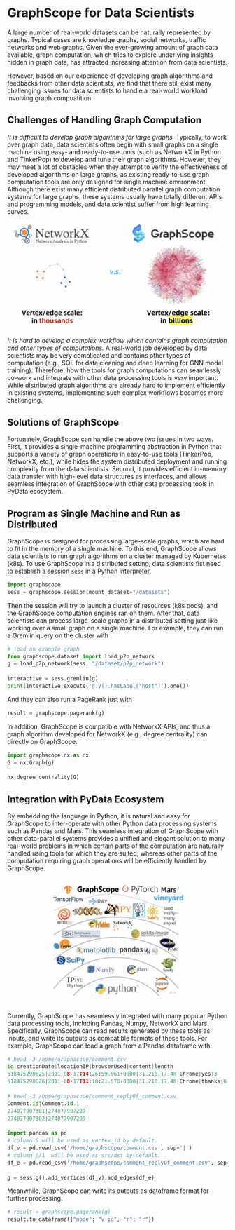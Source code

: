 # GraphScope for Data Scientists

A large number of real-world datasets can be naturally represented by graphs. Typical cases 
are knowledge graphs, social networks, traffic networks and web graphs. Given the ever-growing amount of graph data available, graph computation, which tries to explore underlying insights hidden in graph data, has attracted increasing attention from data scientists.

However, based on our experience of developing graph algorithms and feedbacks from other data scientists, we find that there still exist many challenging issues for data scientists to handle a real-world workload involving graph compuatition.

## Challenges of Handling Graph Computation

*It is difficult to develop graph algorithms for large graphs.* Typically, to work over graph data, data scientists often begin with small graphs on a single machine using easy- and ready-to-use tools (such as NetworkX in Python and TinkerPop) to develop and tune their graph algorithms. However, they may meet a lot of obstacles when they attempt to verify the effectiveness of developed algorithms on large graphs, as existing ready-to-use graph computation tools are only designed for single machine environment. Although there exist many efficient distributed parallel graph computation systems for large graphs, these systems usually have totally different APIs and programming models, and data scientist suffer from high learning curves.

![Graph scales of networkx and graphscope](./images/graph-scale.png)

*It is hard to develop a complex workflow which contains graph computation and other types of computations.* A real-world job developed by data scientists may be very complicated and contains other types of computation (e.g., SQL for data cleaning and deep learning for GNN model training). Therefore, how the tools for graph computations can seamlessly co-work and integrate with other data processing tools is very important. While distributed graph algorithms are already hard to implement efficiently in existing systems, implementing such complex workflows becomes more challenging.


## Solutions of GraphScope

Fortunately, GraphScope can handle the above two issues in two ways. First, it provides a single-machine programming abstraction in Python that supports a variety of graph operations in easy-to-use tools (TinkerPop, NetworkX, etc.), while hides the system distributed deployment and running complexity from the data scientists. Second, it provides efficient in-memory data transfer with high-level data structures as interfaces, and allows seamless integration of GraphScope with other data processing tools in PyData ecosystem.

## Program as Single Machine and Run as Distributed 

GraphScope is designed for processing large-scale graphs, which are hard to fit in the memory of a single machine. To this end, GraphScope allows data scientists to run graph algorithms on a cluster managed by Kubernetes (k8s). To use GraphScope in a distributed setting, data scientists fist need to establish a session `sess` in a Python interpreter.

```python
import graphscope
sess = graphscope.session(mount_dataset="/datasets")
```

Then the session will try to launch a cluster of resources (k8s pods), and the GraphScope computation engines ran on them. After that, data scientists can process large-scale graphs in a distributed setting just like working over a small graph on a single machine. For example, they can run a Gremlin query on the cluster with 

```python
# load an example graph
from graphscope.dataset import load_p2p_network
g = load_p2p_network(sess, "/dataset/p2p_network")

interactive = sess.gremlin(g)
print(interactive.execute('g.V().hasLabel("host")').one())
```

And they can also run a PageRank just with
```python
result = graphscope.pagerank(g)
```

In addition, GraphScope is compatible with NetworkX APIs, and thus a graph algorithm developed for NetworkX (e.g., degree centrality) can directly on GraphScope:
```python
import graphscope.nx as nx
G = nx.Graph(g)

nx.degree_centrality(G)
```

## Integration with PyData Ecosystem

By embedding the language in Python, it is natural and easy for GraphScope to inter-operate with other Python data processing systems such as Pandas and Mars. This seamless integration of GraphScope with other data-parallel systems provides a unified and elegant solution to many real-world problems in which certain parts of the computation are naturally handled using tools for which they are suited; whereas other parts of the computation requiring graph operations will be efficiently handled by GraphScope.

![GraphScope in PyData ecosystem](./images/pydata-eco.png)

Currently, GraphScope has seamlessly integrated with many popular Python data processing tools, including Pandas, Numpy, NetworkX and Mars. Specifically, GraphScope can read results generated by these tools as inputs, and write its outputs as compatible formats of these tools. For example, GraphScope can load a graph from a Pandas dataframe with.

```python
# head -3 /home/graphscope/comment.csv
id|creationDate|locationIP|browserUsed|content|length
618475290625|2011-08-17T14:26:59.961+0000|31.210.17.48|Chrome|yes|3
618475290626|2011-08-17T11:10:21.570+0000|31.210.17.48|Chrome|thanks|6

# head -3 /home/graphscope/comment_replyOf_comment.csv
Comment.id|Comment.id.1
274877907301|274877907299
274877907302|274877907299

import pandas as pd
# column 0 will be used as vertex_id by default.
df_v = pd.read_csv('/home/graphscope/comment.csv', sep='|')
# column 0/1  will be used as src/dst by default.
df_e = pd.read_csv('/home/graphscope/comment_replyOf_comment.csv', sep='|')

g = sess.g().add_vertices(df_v).add_edges(df_e)
```

Meanwhile, GraphScope can write its outputs as dataframe format for further processing.

```python
# result = graphscope.pagerank(g)
result.to_dataframe({"node": "v.id", "r": "r"})
```

